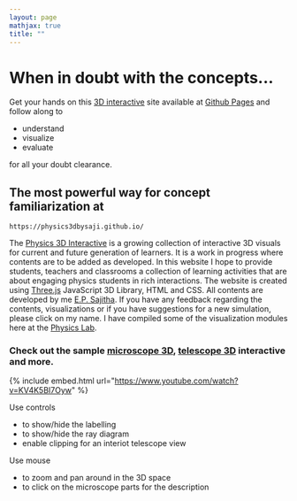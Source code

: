 ```yaml
---
layout: page
mathjax: true
title: ""
---
```

# When in doubt with the concepts... 

Get your hands on this [3D interactive]( https://physics3dbysaji.github.io) site available at [Github Pages]( https://github.com/online3d ) and follow along to
* understand 
* visualize 
* evaluate 

for all your doubt clearance.

## The most powerful way for concept familiarization at
```
https://physics3dbysaji.github.io/
```

The [Physics 3D Interactive]( https://physics3dbysaji.github.io) is a growing collection of interactive 3D visuals for current and future generation of learners. It is a work in progress where contents are to be added as developed. In this website I hope to provide students, teachers and classrooms a collection of learning activities that are about engaging physics students in rich interactions. The website is created using [Three.js](https://threejs.org/) JavaScript 3D Library, HTML and CSS. All contents are developed by me [E.P. Sajitha](effectuallearning@gmail.com). If you have any feedback regarding the contents, visualizations or if you have suggestions for a new simulation, please click on my name. 
I have compiled some of the visualization modules here at the [Physics Lab]( ./physicslab.md/).

### Check out the sample [microscope 3D](https://physics3dbysaji.github.io/Physics/Microscope-Lens.html), [telescope 3D](https://physics3dbysaji.github.io/Physics/Telescope-Lens.html) interactive and  more.


{% include embed.html url="https://www.youtube.com/watch?v=KV4K5BI7Oyw" %}

Use controls
*  to show/hide the labelling
*  to show/hide the ray diagram
*  enable clipping for an interiot telescope view

Use mouse 

* to zoom and pan around in the 3D space
* to click on the microscope parts for the description
